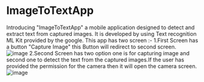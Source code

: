 # ImageToTextApp
Introducing "ImageToTextApp" a mobile application designed to detect and extract text from captured images.
It is developed by using Text recognition ML Kit provided by the google.
This app has two screen :-
1.First Screen has a button "Capture Image" this Button will redirect to second screen.
![image](https://github.com/tanayjoshi21/ImageToTextApp/assets/98829900/e6b3c2b7-c2ea-4be1-a220-84e2cf44a857)
2.Second Screen has two option one is for capturing image and second one to detect the text from the captured images.If the user has provided the permission for the camera then it will open the camera screen.
![image](https://github.com/tanayjoshi21/ImageToTextApp/assets/98829900/e86a644d-1e7a-4fda-8397-2d98e21991e1)


